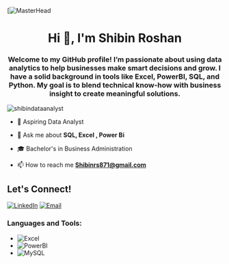 [![MasterHead](https://nielseniq.com/wp-content/uploads/sites/4/2021/02/data-science-icon-animation-banner-clockwise-4.gif)
<h1 align="center">Hi 👋, I'm Shibin Roshan</h1>

<h3 align="center">Welcome to my GitHub profile! I’m passionate about using data analytics to help businesses make smart decisions and grow. I have a solid background in tools like Excel, PowerBI, SQL, and Python. My goal is to blend technical know-how with business insight to create meaningful solutions.</h3>

<p align="left"> <img src="https://komarev.com/ghpvc/?username=shibindataanalyst&label=Profile%20views&color=0e75b6&style=flat" alt="shibindataanalyst" /> </p>


- 💼  Aspiring Data Analyst 
- 💬 Ask me about **SQL, Excel , Power Bi**
- 🎓 Bachelor's in Business Administration 

- 📫 How to reach me **Shibinrs871@gmail.com**

## Let's Connect!

[![LinkedIn](https://img.shields.io/badge/-LinkedIn-0077B5?style=flat-square&logo=linkedin&logoColor=white)](https://www.linkedin.com/in/shibin-r-b8a9b4283/)
[![Email](https://img.shields.io/badge/-Email-D14836?style=flat-square&logo=gmail&logoColor=white)](mailto:pradeepm.analyst@gmail.com)


<h3 align="left">Languages and Tools:</h3>

- ![Excel](https://img.shields.io/badge/-Excel-217346?style=flat-square&logo=microsoft-excel&logoColor=white)
- ![PowerBI](https://img.shields.io/badge/-PowerBI-F2C811?style=flat-square&logo=powerbi&logoColor=black)
- ![MySQL](https://img.shields.io/badge/-MySQL-4479A1?style=flat-square&logo=mysql&logoColor=white)

